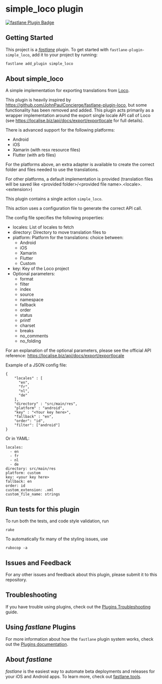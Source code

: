 # simple_loco plugin

[![fastlane Plugin Badge](https://rawcdn.githack.com/fastlane/fastlane/master/fastlane/assets/plugin-badge.svg)](https://rubygems.org/gems/fastlane-plugin-simple_loco)

## Getting Started

This project is a [_fastlane_](https://github.com/fastlane/fastlane) plugin. To get started with `fastlane-plugin-simple_loco`, add it to your project by running:

```bash
fastlane add_plugin simple_loco
```

## About simple_loco

A simple implementation for exporting translations from [Loco](https://localise.biz/).

This plugin is heavily inspired by https://github.com/JohnPaulConcierge/fastlane-plugin-loco, but some functionality has been removed and added. This plugin acts primarily as a wrapper implementation around the export single locale API call of Loco (see https://localise.biz/api/docs/export/exportlocale for full details).

There is advanced support for the following platforms:
- Android
- iOS
- Xamarin (with resx resource files)
- Flutter (with arb files)

For the platforms above, an extra adapter is available to create the correct folder and files needed to use the translations.

For other platforms, a default implementation is provided (translation files will be saved like \<provided folder\>/\<provided file name\>.\<locale\>.\<extension\>)

This plugin contains a single action `simple_loco`.

This action uses a configuration file to generate the correct API call.

The config file specifies the following properties:
- locales: List of locales to fetch
- directory: Directory to move translation files to
- platform: Platform for the translations: choice between:
    - Android
    - iOS
    - Xamarin
    - Flutter
    - Custom
- key: Key of the Loco project
- Optional parameters:
  - format
  - filter
  - index
  - source
  - namespace
  - fallback
  - order
  - status
  - printf
  - charset
  - breaks
  - no_comments
  - no_folding

For an explanation of the optional parameters, please see the official API reference: https://localise.biz/api/docs/export/exportlocale

Example of a JSON config file:
```
{
    "locales" : [
      "en",
      "fr",
      "nl",
      "de"
    ],
    "directory" : "src/main/res",
    "platform" : "android",
    "key" : "<Your key here>",
    "fallback" : "en",
    "order": "id",
    "filter": ["android"]
}
```

Or in YAML:
```
locales:
  - en
  - fr
  - nl
  - de
directory: src/main/res
platform: custom
key: <your key here>
fallback: en
order: id
custom_extension: .xml
custom_file_name: strings
```

## Run tests for this plugin

To run both the tests, and code style validation, run

```
rake
```

To automatically fix many of the styling issues, use
```
rubocop -a
```

## Issues and Feedback

For any other issues and feedback about this plugin, please submit it to this repository.

## Troubleshooting

If you have trouble using plugins, check out the [Plugins Troubleshooting](https://docs.fastlane.tools/plugins/plugins-troubleshooting/) guide.

## Using _fastlane_ Plugins

For more information about how the `fastlane` plugin system works, check out the [Plugins documentation](https://docs.fastlane.tools/plugins/create-plugin/).

## About _fastlane_

_fastlane_ is the easiest way to automate beta deployments and releases for your iOS and Android apps. To learn more, check out [fastlane.tools](https://fastlane.tools).
